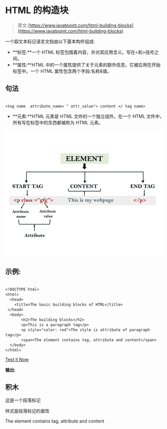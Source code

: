 # HTML 的构造块

> 原文:[https://www.javatpoint.com/html-building-blocks](https://www.javatpoint.com/html-building-blocks)

一个超文本标记语言文档由以下基本构件组成:

*   **标签:**一个 HTML 标签包围着内容，并对其应用含义。写在<和>括号之间。
*   **属性:**HTML 中的一个属性提供了关于元素的额外信息，它被应用在开始标签中。一个 HTML 属性包含两个字段:名称&值。

## 句法

```

<tag name  attribute_name= " attr_value"> content </ tag name> 

```

*   **元素:**HTML 元素是 HTML 文件的一个独立组件。在一个 HTML 文件中，所有写在标签中的东西都被称为 HTML 元素。

![HTML Building blocks ](img/6e5965d62532d124d3361b7f70b6e3be.png)

## 示例:

```

<!DOCTYPE html>
<html>
  <head>
	<title>The basic building blocks of HTML</title>
 </head>
  <body>
       <h2>The building blocks</h2>
       <p>This is a paragraph tag</p>
       <p style="color: red">The style is attribute of paragraph tag</p>
       <span>The element contains tag, attribute and content</span>
  </body>
</html>	

```

[Test it Now](https://www.javatpoint.com/oprweb/test.jsp?filename=htmlBuildingblocks)

**输出:**

<title>The basic building blocks of HTML</title>

## 积木

这是一个段落标记

样式是段落标记的属性

The element contains tag, attribute and content